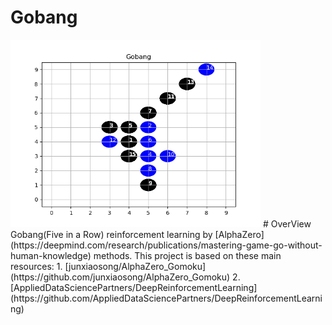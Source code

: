 # Gobang
<img src="Gobang.png" width=400 >
# OverView
Gobang(Five in a Row) reinforcement learning by [AlphaZero](https://deepmind.com/research/publications/mastering-game-go-without-human-knowledge) methods.
This project is based on these main resources:
1. [junxiaosong/AlphaZero_Gomoku](https://github.com/junxiaosong/AlphaZero_Gomoku)
2. [AppliedDataSciencePartners/DeepReinforcementLearning](https://github.com/AppliedDataSciencePartners/DeepReinforcementLearning)
